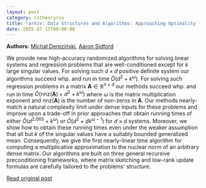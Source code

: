 ```yaml
---
layout: post
category: cstheoryrss
title: "arXiv: Data Structures and Algorithms: Approaching Optimality for Solving Dense Linear Systems with Low-Rank"
date: 2025-07-17T00:00:00
---
```


**Authors:** [Michał Dereziński](https://dblp.uni-trier.de/search?q=Micha%C5%82+Derezi%C5%84ski), [Aaron Sidford](https://dblp.uni-trier.de/search?q=Aaron+Sidford)

We provide new high-accuracy randomized algorithms for solving linear systems
and regression problems that are well-conditioned except for $k$ large singular
values. For solving such $d \times d$ positive definite system our algorithms
succeed whp. and run in time $\tilde O(d^2 + k^\omega)$. For solving such
regression problems in a matrix $\mathbf{A} \in \mathbb{R}^{n \times d}$ our
methods succeed whp. and run in time $\tilde O(\mathrm{nnz}(\mathbf{A}) + d^2 +
k^\omega)$ where $\omega$ is the matrix multiplication exponent and
$\mathrm{nnz}(\mathbf{A})$ is the number of non-zeros in $\mathbf{A}$. Our
methods nearly-match a natural complexity limit under dense inputs for these
problems and improve upon a trade-off in prior approaches that obtain running
times of either $\tilde O(d^{2.065}+k^\omega)$ or $\tilde O(d^2 +
dk^{\omega-1})$ for $d\times d$ systems. Moreover, we show how to obtain these
running times even under the weaker assumption that all but $k$ of the singular
values have a suitably bounded generalized mean. Consequently, we give the
first nearly-linear time algorithm for computing a multiplicative approximation
to the nuclear norm of an arbitrary dense matrix. Our algorithms are built on
three general recursive preconditioning frameworks, where matrix sketching and
low-rank update formulas are carefully tailored to the problems' structure.

[Read original post](http://arxiv.org/abs/2507.11724v1)
